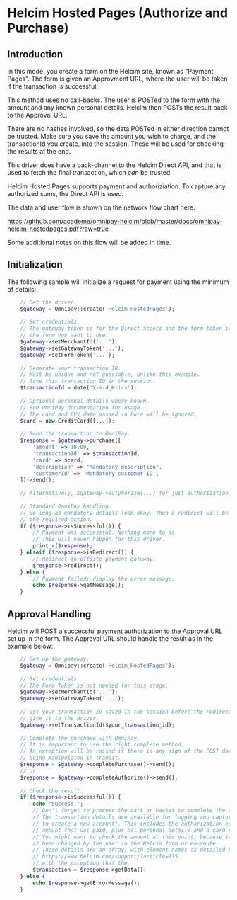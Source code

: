 Helcim Hosted Pages (Authorize and Purchase)
============================================

Introduction
------------

In this mode, you create a form on the Helcim site, known as "Payment Pages".
The form is given an Approvment URL, where the user will be taken if the
transaction is successful.

This method uses no call-backs. The user is POSTed to the form with the amount
and any known personal details. Helcim then POSTs the result back to the Approval
URL.

There are no hashes involved, so the data POSTed in either direction cannot be trusted.
Make sure you save the amount you wish to charge, and the transactionId you create,
into the session. These will be used for checking the results at the end.

This driver does have a back-channel to the Helcim Direct API, and that is used to
fetch the final transaction, which *can* be trusted.

Helcim Hosted Pages supports payment and authoriziation. To capture any authorized sums,
the Direct API is used.

The data and user flow is shown on the network flow chart here:

https://github.com/academe/omnipay-helcim/blob/master/docs/omnipay-helcim-hostedpages.pdf?raw=true

Some additional notes on this flow will be added in time.

Initialization
--------------

The following sample will initialize a request for payment using the minimum of details:

```php
    // Get the driver.
    $gateway = Omnipay::create('Helcim_HostedPages');
    
    // Set credentials.
    // The gateway token is for the Direct access and the form token identifies
    // the form you want to use.
    $gateway->setMerchantId('...');
    $gateway->setGatewayToken('...');
    $gateway->setFormToken('...');
    
    // Generate your transaction ID.
    // Must be unique and not guessable, unlike this example.
    // Save this transaction ID in the session.
    $transactionId = date('Y-m-d_H-i-s');
    
    // Optional personal details where known.
    // See OmniPay documentation for usage.
    // The card and CVV data passed in hwre will be ignored.
    $card = new CreditCard([...]);
    
    // Send the transaction to OmniPay.
    $response = $gateway->purchase([
        'amount' => 10.00,
        'transactionId' => $transactionId,
        'card' => $card,
        'description' => "Mandatory description",
        'customerId' => 'Mandatory customer ID',
    ])->send();
    
    // Alternatively, $gateway->autyhorize(...) for just authorization.
    
    // Standard OmniPay handling.
    // So long as mandatory details look okay, then a redirect will be
    // the required action.
    if ($response->isSuccessful()) {
        // Payment was successful. Nothing more to do.
        // This will never happen for this driver.
        print_r($response);
    } elseif ($response->isRedirect()) {
        // Redirect to offsite payment gateway.
        $response->redirect();
    } else {
        // Payment failed: display the error message.
        echo $response->getMessage();
    }
```

Approval Handling
-----------------

Helcim will POST a successful payment authorization to the Approval URL set up in the form.
The Approval URL should handle the result as in the example below:

```php
    // Set up the gateway.
    $gateway = Omnipay::create('Helcim_HostedPages');
    
    // Set credentials.
    // The Form Token is not needed for this stage.
    $gateway->setMerchantId('...');
    $gateway->setGatewayToken('...');
    
    // Get your transaction ID saved in the session before the redirect, and
    // give it to the driver.
    $gateway->setTransactionId($your_transaction_id);
    
    // Complete the purchase with OmniPay.
    // It is important to use the right complete method.
    // An exception will be raised if there is any sign of the POST data
    // being manipulated in transit.
    $response = $gateway->completePurchase()->send();
    // or
    $response = $gateway->completeAuthorize()->send();
    
    // Check the result.
    if ($response->isSuccessful()) {
        echo "Success!";
        // Don't forget to process the cart or basket to complete the transaction.
        // The transaction details are available for logging and capturing (perhaps
        // to create a new account). This includes the authorization code and the
        // amount that was paid, plus all personal details and a card summary.
        // You might want to check the amount at this point, because it could have
        // been changed by the user in the Helcim form or en-route.
        // These details are an array, with element names as detailed here:
        // https://www.helcim.com/support/?article=115
        // with the exception that the 
        $transaction = $response->getData();
    } else {
        echo $response->getErrorMessage();
    }
```
